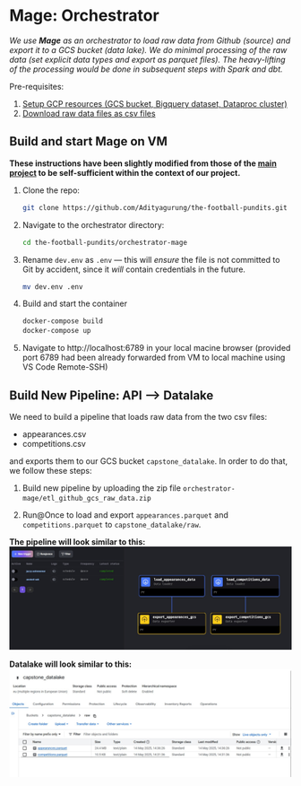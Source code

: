 # Mage: Orchestrator

*We use **Mage** as an orchestrator to load raw data from Github (source) and export it to a GCS bucket (data lake). We do minimal processing of the raw data (set explicit data types and export as parquet files). The heavy-lifting of the processing would be done in subsequent steps with Spark and dbt.*

Pre-requisites: 
1. [Setup GCP resources (GCS bucket, Bigquery dataset, Dataproc cluster)](../terraform-iac/README.md)
2. [Download raw data files as csv files](../data/README.md)

## Build and start Mage on VM

**These instructions have been slightly modified from those of the [main project](https://github.com/mage-ai/mage-zoomcamp) to be self-sufficient within the context of our project.**

1. Clone the repo:

    ```bash
    git clone https://github.com/Adityagurung/the-football-pundits.git
    ```

2. Navigate to the orchestrator directory:

    ```bash
    cd the-football-pundits/orchestrator-mage
    ```

3. Rename `dev.env` as `.env` — this will _ensure_ the file is not committed to Git by accident, since it _will_ contain credentials in the future.

    ```bash
    mv dev.env .env
    ```

4. Build and start the container

    ```bash
    docker-compose build
    docker-compose up
    ```

5. Navigate to http://localhost:6789 in your local macine browser (provided port 6789 had been already forwarded from VM to local machine using VS Code Remote-SSH)

## Build New Pipeline: API --> Datalake

We need to build a pipeline that loads raw data from the two csv files:
* appearances.csv
* competitions.csv

and exports them to our GCS bucket `capstone_datalake`. In order to do that, we follow these steps:

1. Build new pipeline by uploading the zip file `orchestrator-mage/etl_github_gcs_raw_data.zip`

2. Run@Once to load and export `appearances.parquet` and `competitions.parquet` to `capstone_datalake/raw`.

**The pipeline will look similar to this:**
![alt text](<mage ETL pipeline blocks run.jpg>)

**Datalake will look similar to this:**
![alt text](capstone_datalake.jpg)